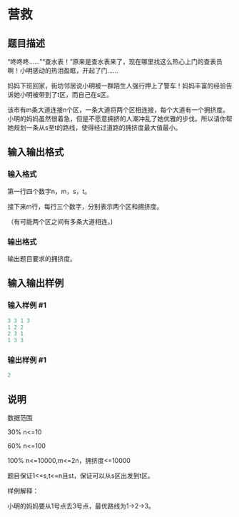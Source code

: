 # 营救

## 题目描述

“咚咚咚……”“查水表！”原来是查水表来了，现在哪里找这么热心上门的查表员啊！小明感动的热泪盈眶，开起了门……

妈妈下班回家，街坊邻居说小明被一群陌生人强行押上了警车！妈妈丰富的经验告诉她小明被带到了t区，而自己在s区。

该市有m条大道连接n个区，一条大道将两个区相连接，每个大道有一个拥挤度。小明的妈妈虽然很着急，但是不愿意拥挤的人潮冲乱了她优雅的步伐。所以请你帮她规划一条从s至t的路线，使得经过道路的拥挤度最大值最小。

## 输入输出格式

### 输入格式

第一行四个数字n，m，s，t。

接下来m行，每行三个数字，分别表示两个区和拥挤度。

（有可能两个区之间有多条大道相连。)

### 输出格式

输出题目要求的拥挤度。

## 输入输出样例

### 输入样例 #1

```cpp
3 3 1 3							
1 2 2
2 3 1
1 3 3

```
### 输出样例 #1

```cpp
2

```
## 说明

数据范围

30% n<=10

60% n<=100

100% n<=10000,m<=2n，拥挤度<=10000

题目保证1<=s,t<=n且st，保证可以从s区出发到t区。

样例解释：

小明的妈妈要从1号点去3号点，最优路线为1->2->3。

